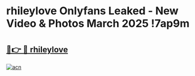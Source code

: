 # rhileylove Onlyfans Leaked - New Video & Photos March 2025 !7ap9m

# <h2><a href="https://598c4y.iuczelnia.edu.pl?title=rhileylove&ref=7ap9m">🔗👉 🔴 rhileylove</a></h2>

[![acn](https://github.com/user-attachments/assets/0f9c940e-d8b0-45ae-aac7-cd30a18b3e1c)](https://598c4y.iuczelnia.edu.pl?title=rhileylove&ref=7ap9m)

